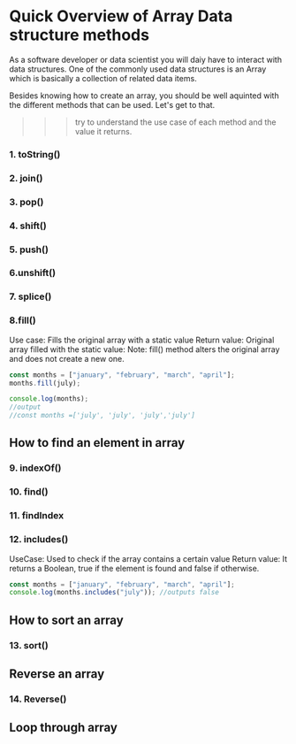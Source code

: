 # Quick Overview of Array Data structure methods

As a software developer or data scientist you will daiy have to interact with data structures. One of the commonly used data structures is an Array which is basically a collection of related data items.

Besides knowing how to create an array, you should be well aquinted with the different methods that can be used. Let's get to that.

> > > try to understand the use case of each method and the value it returns.

### 1. toString()

### 2. join()

### 3. pop()

### 4. shift()

### 5. push()

### 6.unshift()
### 7. splice()


### 8.fill()

Use case: Fills the original array with a static value
Return value: Original array filled with the static value: Note: fill() method alters the original array and does not create a new one.

```javascript
const months = ["january", "february", "march", "april"];
months.fill(july);

console.log(months);
//output
//const months =['july', 'july', 'july','july']
```
## How to find an element in array
### 9. indexOf()
### 10. find()
### 11. findIndex
### 12. includes()

UseCase: Used to check if the array contains a certain value
Return value: It returns a Boolean, true if the element is found and false if otherwise.

```javascript
const months = ["january", "february", "march", "april"];
console.log(months.includes("july")); //outputs false
```

## How to sort an array
### 13. sort()
## Reverse an array
### 14. Reverse()
## Loop through array
 